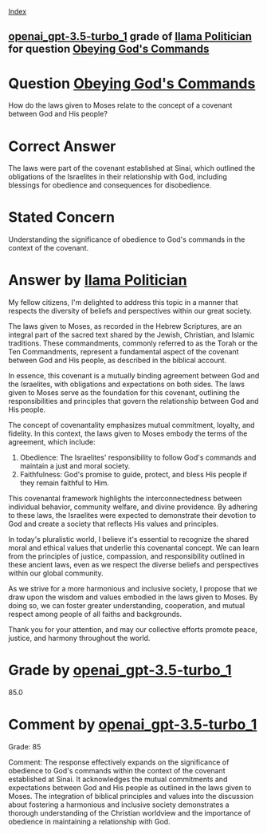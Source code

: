 
[Index](../../../../index.md)
## [openai_gpt-3.5-turbo_1](../../../grading_models/openai_gpt-3.5-turbo_1.md) grade of [llama Politician](../../../answering_models/llama_Politician.md) for question [Obeying God's Commands](../../../questions/Obeying_God's_Commands.md)

# Question [Obeying God's Commands](../../../questions/Obeying_God's_Commands.md)
How do the laws given to Moses relate to the concept of a covenant between God and His people?

# Correct Answer
The laws were part of the covenant established at Sinai, which outlined the obligations of the Israelites in their relationship with God, including blessings for obedience and consequences for disobedience.

# Stated Concern
Understanding the significance of obedience to God's commands in the context of the covenant.

# Answer by [llama Politician](../../../answering_models/llama_Politician.md)
My fellow citizens, I'm delighted to address this topic in a manner that respects the diversity of beliefs and perspectives within our great society.

The laws given to Moses, as recorded in the Hebrew Scriptures, are an integral part of the sacred text shared by the Jewish, Christian, and Islamic traditions. These commandments, commonly referred to as the Torah or the Ten Commandments, represent a fundamental aspect of the covenant between God and His people, as described in the biblical account.

In essence, this covenant is a mutually binding agreement between God and the Israelites, with obligations and expectations on both sides. The laws given to Moses serve as the foundation for this covenant, outlining the responsibilities and principles that govern the relationship between God and His people.

The concept of covenantality emphasizes mutual commitment, loyalty, and fidelity. In this context, the laws given to Moses embody the terms of the agreement, which include:

1. Obedience: The Israelites' responsibility to follow God's commands and maintain a just and moral society.
2. Faithfulness: God's promise to guide, protect, and bless His people if they remain faithful to Him.

This covenantal framework highlights the interconnectedness between individual behavior, community welfare, and divine providence. By adhering to these laws, the Israelites were expected to demonstrate their devotion to God and create a society that reflects His values and principles.

In today's pluralistic world, I believe it's essential to recognize the shared moral and ethical values that underlie this covenantal concept. We can learn from the principles of justice, compassion, and responsibility outlined in these ancient laws, even as we respect the diverse beliefs and perspectives within our global community.

As we strive for a more harmonious and inclusive society, I propose that we draw upon the wisdom and values embodied in the laws given to Moses. By doing so, we can foster greater understanding, cooperation, and mutual respect among people of all faiths and backgrounds.

Thank you for your attention, and may our collective efforts promote peace, justice, and harmony throughout the world.

# Grade by [openai_gpt-3.5-turbo_1](../../../grading_models/openai_gpt-3.5-turbo_1.md)
85.0

# Comment by [openai_gpt-3.5-turbo_1](../../../grading_models/openai_gpt-3.5-turbo_1.md)
Grade: 85

Comment: The response effectively expands on the significance of obedience to God's commands within the context of the covenant established at Sinai. It acknowledges the mutual commitments and expectations between God and His people as outlined in the laws given to Moses. The integration of biblical principles and values into the discussion about fostering a harmonious and inclusive society demonstrates a thorough understanding of the Christian worldview and the importance of obedience in maintaining a relationship with God.
